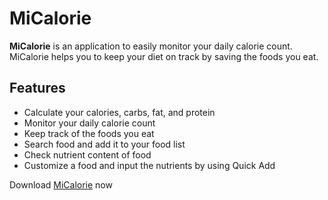 # MiCalorie
<b>MiCalorie</b> is an application to easily monitor your daily calorie count. MiCalorie helps you to keep your diet on track by saving the foods you eat.

## Features
- Calculate your calories, carbs, fat, and protein
- Monitor your daily calorie count
- Keep track of the foods you eat
- Search food and add it to your food list
- Check nutrient content of food
- Customize a food and input the nutrients by using Quick Add

Download [MiCalorie](https://play.google.com/store/apps/details?id=com.codace.calorie_counter&hl=en) now
